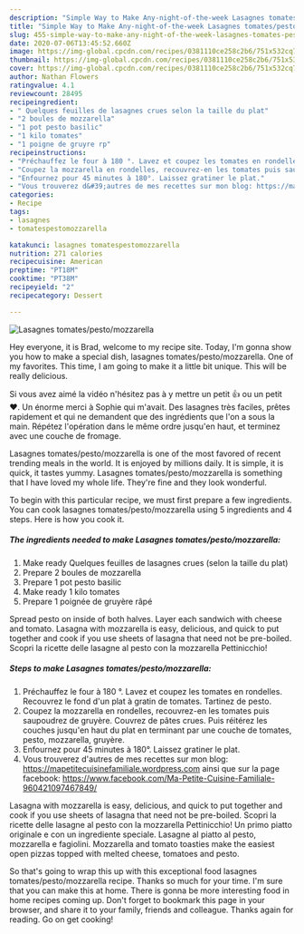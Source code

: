 ```yaml
---
description: "Simple Way to Make Any-night-of-the-week Lasagnes tomates/pesto/mozzarella"
title: "Simple Way to Make Any-night-of-the-week Lasagnes tomates/pesto/mozzarella"
slug: 455-simple-way-to-make-any-night-of-the-week-lasagnes-tomates-pesto-mozzarella
date: 2020-07-06T13:45:52.660Z
image: https://img-global.cpcdn.com/recipes/0381110ce258c2b6/751x532cq70/lasagnes-tomatespestomozzarella-photo-principale-de-la-recette.jpg
thumbnail: https://img-global.cpcdn.com/recipes/0381110ce258c2b6/751x532cq70/lasagnes-tomatespestomozzarella-photo-principale-de-la-recette.jpg
cover: https://img-global.cpcdn.com/recipes/0381110ce258c2b6/751x532cq70/lasagnes-tomatespestomozzarella-photo-principale-de-la-recette.jpg
author: Nathan Flowers
ratingvalue: 4.1
reviewcount: 28495
recipeingredient:
- " Quelques feuilles de lasagnes crues selon la taille du plat"
- "2 boules de mozzarella"
- "1 pot pesto basilic"
- "1 kilo tomates"
- "1 poigne de gruyre rp"
recipeinstructions:
- "Préchauffez le four à 180 °. Lavez et coupez les tomates en rondelles. Recouvrez le fond d&#39;un plat à gratin de tomates. Tartinez de pesto."
- "Coupez la mozzarella en rondelles, recouvrez-en les tomates puis saupoudrez de gruyère. Couvrez de pâtes crues. Puis réitérez les couches jusqu&#39;en haut du plat en terminant par une couche de tomates, pesto, mozzarella, gruyère."
- "Enfournez pour 45 minutes à 180°. Laissez gratiner le plat."
- "Vous trouverez d&#39;autres de mes recettes sur mon blog: https://mapetitecuisinefamiliale.wordpress.com ainsi que sur la page facebook: https://www.facebook.com/Ma-Petite-Cuisine-Familiale-960421097467849/"
categories:
- Recipe
tags:
- lasagnes
- tomatespestomozzarella

katakunci: lasagnes tomatespestomozzarella 
nutrition: 271 calories
recipecuisine: American
preptime: "PT18M"
cooktime: "PT38M"
recipeyield: "2"
recipecategory: Dessert

---
```



![Lasagnes tomates/pesto/mozzarella](https://img-global.cpcdn.com/recipes/0381110ce258c2b6/751x532cq70/lasagnes-tomatespestomozzarella-photo-principale-de-la-recette.jpg)

Hey everyone, it is Brad, welcome to my recipe site. Today, I'm gonna show you how to make a special dish, lasagnes tomates/pesto/mozzarella. One of my favorites. This time, I am going to make it a little bit unique. This will be really delicious.

Si vous avez aimé la vidéo n&#39;hésitez pas à y mettre un petit 👍 ou un petit ❤. Un énorme merci à Sophie qui m&#39;avait. Des lasagnes très faciles, prêtes rapidement et qui ne demandent que des ingrédients que l&#39;on a sous la main. Répétez l&#39;opération dans le même ordre jusqu&#39;en haut, et terminez avec une couche de fromage.

Lasagnes tomates/pesto/mozzarella is one of the most favored of recent trending meals in the world. It is enjoyed by millions daily. It is simple, it is quick, it tastes yummy. Lasagnes tomates/pesto/mozzarella is something that I have loved my whole life. They're fine and they look wonderful.


To begin with this particular recipe, we must first prepare a few ingredients. You can cook lasagnes tomates/pesto/mozzarella using 5 ingredients and 4 steps. Here is how you cook it.

<!--inarticleads1-->

##### The ingredients needed to make Lasagnes tomates/pesto/mozzarella:

1. Make ready  Quelques feuilles de lasagnes crues (selon la taille du plat)
1. Prepare 2 boules de mozzarella
1. Prepare 1 pot pesto basilic
1. Make ready 1 kilo tomates
1. Prepare 1 poignée de gruyère râpé


Spread pesto on inside of both halves. Layer each sandwich with cheese and tomato. Lasagna with mozzarella is easy, delicious, and quick to put together and cook if you use sheets of lasagna that need not be pre-boiled. Scopri la ricette delle lasagne al pesto con la mozzarella Pettinicchio! 

<!--inarticleads2-->

##### Steps to make Lasagnes tomates/pesto/mozzarella:

1. Préchauffez le four à 180 °. Lavez et coupez les tomates en rondelles. Recouvrez le fond d&#39;un plat à gratin de tomates. Tartinez de pesto.
1. Coupez la mozzarella en rondelles, recouvrez-en les tomates puis saupoudrez de gruyère. Couvrez de pâtes crues. Puis réitérez les couches jusqu&#39;en haut du plat en terminant par une couche de tomates, pesto, mozzarella, gruyère.
1. Enfournez pour 45 minutes à 180°. Laissez gratiner le plat.
1. Vous trouverez d&#39;autres de mes recettes sur mon blog: https://mapetitecuisinefamiliale.wordpress.com ainsi que sur la page facebook: https://www.facebook.com/Ma-Petite-Cuisine-Familiale-960421097467849/


Lasagna with mozzarella is easy, delicious, and quick to put together and cook if you use sheets of lasagna that need not be pre-boiled. Scopri la ricette delle lasagne al pesto con la mozzarella Pettinicchio! Un primo piatto originale e con un ingrediente speciale. Lasagne al piatto al pesto, mozzarella e fagiolini. Mozzarella and tomato toasties make the easiest open pizzas topped with melted cheese, tomatoes and pesto. 

So that's going to wrap this up with this exceptional food lasagnes tomates/pesto/mozzarella recipe. Thanks so much for your time. I'm sure that you can make this at home. There is gonna be more interesting food in home recipes coming up. Don't forget to bookmark this page in your browser, and share it to your family, friends and colleague. Thanks again for reading. Go on get cooking!
